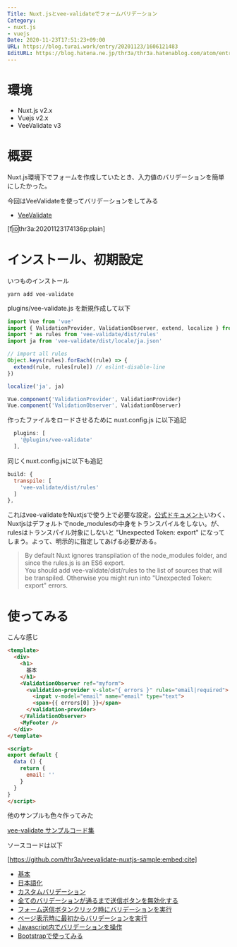 ```yaml
---
Title: Nuxt.jsとvee-validateでフォームバリデーション
Category:
- nuxt.js
- vuejs
Date: 2020-11-23T17:51:23+09:00
URL: https://blog.turai.work/entry/20201123/1606121483
EditURL: https://blog.hatena.ne.jp/thr3a/thr3a.hatenablog.com/atom/entry/26006613656063786
---
```


# 環境

- Nuxt.js v2.x
- Vuejs v2.x
- VeeValidate v3

# 概要

Nuxt.js環境下でフォームを作成していたとき、入力値のバリデーションを簡単にしたかった。

今回はVeeValidateを使ってバリデーションをしてみる

- [VeeValidate](https://logaretm.github.io/vee-validate/)

[f:id:thr3a:20201123174136p:plain]

# インストール、初期設定

いつものインストール

```
yarn add vee-validate
```

plugins/vee-validate.js を新規作成して以下

```javascript
import Vue from 'vue'
import { ValidationProvider, ValidationObserver, extend, localize } from 'vee-validate'
import * as rules from 'vee-validate/dist/rules'
import ja from 'vee-validate/dist/locale/ja.json'

// import all rules
Object.keys(rules).forEach((rule) => {
  extend(rule, rules[rule]) // eslint-disable-line
})

localize('ja', ja)

Vue.component('ValidationProvider', ValidationProvider)
Vue.component('ValidationObserver', ValidationObserver)
```

作ったファイルをロードさせるために nuxt.config.js に以下追記

```javascript
  plugins: [
    '@plugins/vee-validate'
  ],
```

同じくnuxt.config.jsに以下も追記

```javascript
build: {
  transpile: [
    'vee-validate/dist/rules'
  ]
},
```

これはvee-validateをNuxtjsで使う上で必要な設定。[公式ドキュメント](https://logaretm.github.io/vee-validate/guide/rules.html)いわく、Nuxtjsはデフォルトでnode_modulesの中身をトランスパイルをしない。が、rulesはトランスパイル対象にしないと  "Unexpected Token: export" になってしまう。よって、明示的に指定してあげる必要がある。

> By default Nuxt ignores transpilation of the node_modules folder, and since the rules.js is an ES6 export.  
> You should add vee-validate/dist/rules to the list of sources that will be transpiled. Otherwise you might run into "Unexpected Token: export" errors.

# 使ってみる

こんな感じ

```html
<template>
  <div>
    <h1>
      基本
    </h1>
    <ValidationObserver ref="myform">
      <validation-provider v-slot="{ errors }" rules="email|required">
        <input v-model="email" name="email" type="text">
        <span>{{ errors[0] }}</span>
      </validation-provider>
    </ValidationObserver>
    <MyFooter />
  </div>
</template>

<script>
export default {
  data () {
    return {
      email: ''
    }
  }
}
</script>
```

他のサンプルも色々作ってみた

[vee-validate サンプルコード集](https://thr3a.github.io/veevalidate-nuxtjs-sample/)

ソースコードは以下

[https://github.com/thr3a/veevalidate-nuxtjs-sample:embed:cite]


-   [基本](https://thr3a.github.io/veevalidate-nuxtjs-sample/basic)
-   [日本語化](https://thr3a.github.io/veevalidate-nuxtjs-sample/locale)
-   [カスタムバリデーション](https://thr3a.github.io/veevalidate-nuxtjs-sample/custom_validate)
-   [全てのバリデーションが通るまで送信ボタンを無効化する](https://thr3a.github.io/veevalidate-nuxtjs-sample/form_submit)
-   [フォーム送信ボタンクリック時にバリデーションを実行](https://thr3a.github.io/veevalidate-nuxtjs-sample/form_submit2)
-   [ページ表示時に最初からバリデーションを実行](https://thr3a.github.io/veevalidate-nuxtjs-sample/first_validate)
-   [Javascript内でバリデーションを操作](https://thr3a.github.io/veevalidate-nuxtjs-sample/errors)
-   [Bootstrapで使ってみる](https://thr3a.github.io/veevalidate-nuxtjs-sample/bootstrap)

